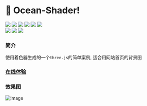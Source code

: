 # 🚀 Ocean-Shader!

<div>
    <img src="https://img.shields.io/github/commit-activity/y/fengtianxi001/ocean-shader?style=flat-square">
    <img src="https://img.shields.io/github/package-json/v/fengtianxi001/ocean-shader?style=flat-square">
    <img src="https://img.shields.io/github/languages/code-size/fengtianxi001/ocean-shader?style=flat-square">
    <img src="https://img.shields.io/github/license/fengtianxi001/ocean-shader?style=flat-square">
    <img src="https://img.shields.io/github/languages/top/fengtianxi001/ocean-shader?style=flat-square">
    <img src="https://img.shields.io/github/last-commit/fengtianxi001/ocean-shader?style=flat-square">
</div>
<div>
    <img src="https://img.shields.io/github/watchers/fengtianxi001/ocean-shader?style=flat-square">
    <img src="https://img.shields.io/github/forks/fengtianxi001/ocean-shader?style=flat-square">
    <img src="https://img.shields.io/github/stars/fengtianxi001/ocean-shader?style=flat-square">
</div>

### 简介
  使用着色器生成的一个`three.js`的简单案例, 适合用网站首页的背景图
  
### [在线体验](http://112.124.22.244/ocean-shader/index.html)

### 效果图 
![image](https://github.com/fengtianxi001/Ocean-Shader/blob/main/screenshot/1.gif?raw=true)

